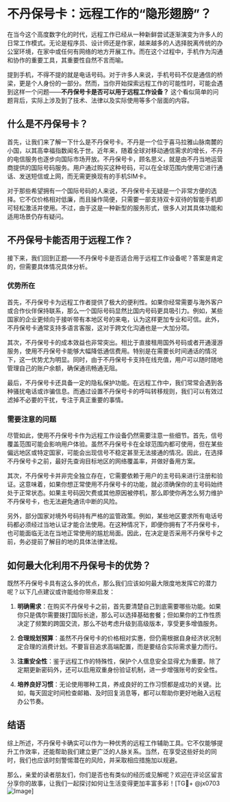# 不丹保号卡：远程工作的“隐形翅膀”？

在当今这个高度数字化的时代，远程工作已经从一种新鲜尝试逐渐演变为许多人的日常工作模式。无论是程序员、设计师还是作家，越来越多的人选择脱离传统的办公室环境，在家中或任何有网络的地方开展工作。而在这个过程中，手机作为沟通和协作的重要工具，其重要性自然不言而喻。

提到手机，不得不提的就是电话号码。对于许多人来说，手机号码不仅是通信的桥梁，更是个人身份的一部分。然而，当你开始探索远程工作的可能性时，可能会遇到这样一个问题——**不丹保号卡是否可以用于远程工作设备？** 这个看似简单的问题背后，实际上涉及到了技术、法律以及实际使用等多个层面的内容。

## 什么是不丹保号卡？

首先，让我们来了解一下什么是不丹保号卡。不丹是一个位于喜马拉雅山脉南麓的小国，以其高幸福指数闻名于世。近年来，随着全球对移动通信需求的增长，不丹的电信服务也逐步向国际市场开放。不丹保号卡，顾名思义，就是由不丹当地运营商提供的国际号码服务。用户通过购买这种号码，可以在全球范围内使用它进行通话、发送短信或上网，而无需更换现有的手机SIM卡。

对于那些希望拥有一个国际号码的人来说，不丹保号卡无疑是一个非常方便的选择。它不仅价格相对低廉，而且操作简便，只需要一部支持双卡双待的智能手机即可轻松激活并使用。不过，由于这是一种新型的服务形式，很多人对其具体功能和适用场景仍存有疑问。

## 不丹保号卡能否用于远程工作？

接下来，我们回到正题——不丹保号卡是否适合用于远程工作设备呢？答案是肯定的，但需要具体情况具体分析。

### 优势所在

首先，不丹保号卡为远程工作者提供了极大的便利性。如果你经常需要与海外客户或合作伙伴保持联系，那么一个国际号码显然比国内号码更具吸引力。例如，某些国家的企业更倾向于接听带有本地区号的来电，认为这样更加专业和可信。此外，不丹保号卡通常支持多语言客服，这对于跨文化沟通也是一大加分项。

其次，不丹保号卡的成本效益也非常突出。相比于直接租用国外号码或者开通漫游服务，使用不丹保号卡能够大幅降低通信费用。特别是在需要长时间通话的情况下，这一优势尤为明显。同时，由于不丹保号卡支持在线充值，用户可以随时随地管理自己的账户余额，确保通讯畅通无阻。

最后，不丹保号卡还具备一定的隐私保护功能。在远程工作中，我们常常会遇到各种骚扰电话或诈骗信息。而通过设置不丹保号卡的呼叫转移规则，我们可以有效过滤掉不必要的干扰，专注于真正重要的事情。

### 需要注意的问题

尽管如此，使用不丹保号卡作为远程工作设备仍然需要注意一些细节。首先，信号覆盖范围可能会影响用户体验。虽然不丹保号卡在全球范围内都可使用，但在某些偏远地区或特定国家，可能会出现信号不稳定甚至无法接通的情况。因此，在选择不丹保号卡之前，最好先查询目标地区的网络覆盖率，并做好备用方案。

其次，不丹保号卡并非完全独立存在，它需要依赖于用户的主号码来进行注册和验证。这意味着，如果你想正常使用不丹保号卡的功能，就必须确保你的主号码始终处于正常状态。如果主号码因欠费或其他原因被停机，那么即使你再怎么努力维护不丹保号卡，也无法避免通讯中断的风险。

另外，部分国家对境外号码持有严格的监管政策。例如，某些地区要求所有电话号码都必须经过当地认证才能合法使用。在这种情况下，即便你拥有了不丹保号卡，也可能面临无法在当地正常使用的尴尬局面。因此，在决定是否采用不丹保号卡之前，务必提前了解目的地的具体法律法规。

## 如何最大化利用不丹保号卡的优势？

既然不丹保号卡具有这么多的优点，那么我们应该如何最大限度地发挥它的潜力呢？以下几点建议或许能给你带来启发：

1. **明确需求**：在购买不丹保号卡之前，首先要清楚自己到底需要哪些功能。如果你只是偶尔需要拨打国际长途，那么可以选择基础套餐；但如果你的工作性质决定了频繁的跨国交流，那么不妨考虑升级到高级版本，享受更多增值服务。

2. **合理规划预算**：虽然不丹保号卡的价格相对实惠，但仍需根据自身经济状况制定合理的消费计划。不要盲目追求高端配置，而是要结合实际需求量力而行。

3. **注重安全性**：鉴于远程工作的特殊性，保护个人信息安全显得尤为重要。除了定期更新密码外，还可以启用双重身份验证机制，进一步增强账号的安全性。

4. **培养良好习惯**：无论使用哪种工具，养成良好的工作习惯都是成功的关键。比如，每天固定时间检查邮箱、及时回复消息等，都可以帮助你更好地融入远程办公节奏。

## 结语

综上所述，不丹保号卡确实可以作为一种优秀的远程工作辅助工具。它不仅能够提升工作效率，还能帮助我们建立更广泛的人脉关系。当然，在享受这些好处的同时，我们也应该时刻警惕潜在的风险，并采取相应措施加以规避。

那么，亲爱的读者朋友们，你们是否也有类似的经历或见解呢？欢迎在评论区留言分享你的故事，让我们一起探讨如何让生活变得更加丰富多彩！[TG💪+ @jx0703 ![Image](https://github.com/user-attachments/assets/dbca1d08-cadb-493c-b0ec-ad6f7a83f270)]